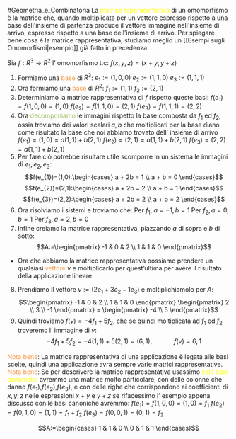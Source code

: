 #Geometria_e_Combinatoria 
La <font color="#ffff00">matrice rappresentativa</font> di un omomorfismo è la matrice che, quando moltiplicata per un vettore espresso rispetto a una base dell'insieme di partenza produce il vettore immagine nell'insieme di arrivo, espresso rispetto a una base dell'insieme di arrivo. Per spiegare bene cosa è la matrice rappresentativa, studiamo meglio un [[Esempi sugli Omomorfismi|esempio]] già fatto in precedenza:


Sia $f:R^3\to R^2$ l’ omomorfismo t.c: $f(x,y,z)=(x+y,y+z)$

1. Formiamo una <font color="#f79646">base</font> di $R^3$: 
   $e_{1}:=(1,0,0)$
   $e_{2}:=(1,1,0)$
   $e_{3}:=(1,1,1)$
2. Ora formiamo una <font color="#f79646">base</font> di $R^2$:
   $f_{1}:=(1,1)$
   $f_{2}:=(2,1)$
3. Determiniamo la matrice rappresentativa di $f$ rispetto queste basi:
   $f(e_{1})=f(1,0,0)=(1,0)$
   $f(e_{2})=f(1,1,0)=(2,1)$
   $f(e_{3})=f(1,1,1)=(2,2)$
4. Ora <font color="#9bbb59">decomponiamo</font> le immagini rispetto la base composta da $f_{1}$ ed $f_{2}$, ossia troviamo dei valori scalari $a,b$ che moltiplicati per la base diano come risultato la base che noi abbiamo trovato dell’ insieme di arrivo
   $f(e_{1})=(1,0)=a(1,1)+b(2,1)$
   $f(e_{2})=(2,1)=a(1,1)+b(2,1)$
   $f(e_{3})=(2,2)=a(1,1)+b(2,1)$
5. Per fare ciò potrebbe risultare utile scomporre in un sistema le immagini di $e_{1},e_{2},e_{3}$:
$$f(e_{1})=(1,0):\begin{cases}
a + 2b = 1 \\
a + b = 0
\end{cases}$$
$$f(e_{2})=(2,1):\begin{cases}
a + 2b = 2 \\
a + b = 1
\end{cases}$$
$$f(e_{3})=(2,2):\begin{cases}
a + 2b = 2 \\
a + b = 2
\end{cases}$$
6. Ora risolviamo i sistemi e troviamo che:
   Per $f_{1}, \ a=-1,b=1$
   Per $f_{2},a=0,b=1$
   Per $f_{3},a=2,b=0$
7. Infine creiamo la matrice rappresentativa, piazzando $a$ di sopra e $b$ di sotto:
$$A:=\begin{pmatrix}
-1 & 0 & 2 \\
1 & 1 & 0
\end{pmatrix}$$

- Ora che abbiamo la matrice rappresentativa possiamo prendere un qualsiasi <font color="#f79646">vettore</font> $v$ e moltiplicarlo per quest’ultima per avere il risultato della applicazione lineare:

8. Prendiamo il vettore $v:=(2e_{1}+3e_{2}-1e_{3})$ e moltiplichiamolo per $A$:
$$\begin{pmatrix}
-1 & 0 & 2 \\
1 & 1 & 0
\end{pmatrix}
\begin{pmatrix}
2 \\
3 \\
-1
\end{pmatrix}
=
\begin{pmatrix}
-4 \\
5
\end{pmatrix}$$
9. Quindi troviamo $f(v)=-4f_{1}+5f_{2}$, che se quindi moltiplicata ad $f_{1}$ ed $f_{2}$ troveremo l’ immagine di $v$:
$$-4f_{1}+5f_{2}=-4(1,1)+5(2,1)=(6,1), \quad\quad\quad f(v)=6,1$$




<font color="#f79646">Nota bene</font>: La matrice rappresentativa di una applicazione è legata alle basi scelte, quindi una applicazione avrà sempre varie matrici rappresentative.
<font color="#f79646">Nota bene</font>: Se per descrivere la matrice rappresentativa usassimo<font color="#ffff00"> solo basi canoniche</font> avremmo una matrice molto particolare, con delle colonne che danno $f(e_{1})$,$f(e_{2})$,$f(e_{3})$, e con delle righe che corrispondono ai coefficienti di $x,y,z$ nelle espressioni $x+y$ e $y+z$ se rifacessimo l’ esempio appena discusso con le basi canoniche avremmo:
$f(e_{1})=f(1,0,0)=(1,0)=f_{1}$
$f(e_{2})=f(0,1,0)=(1,1)=f_{1}+f_{2}$
$f(e_{3})=f(0,0,1)=(0,1)=f_{2}$

$$A:=\begin{cases}
1 & 1 & 0 \\
0 & 1 & 1
\end{cases}$$